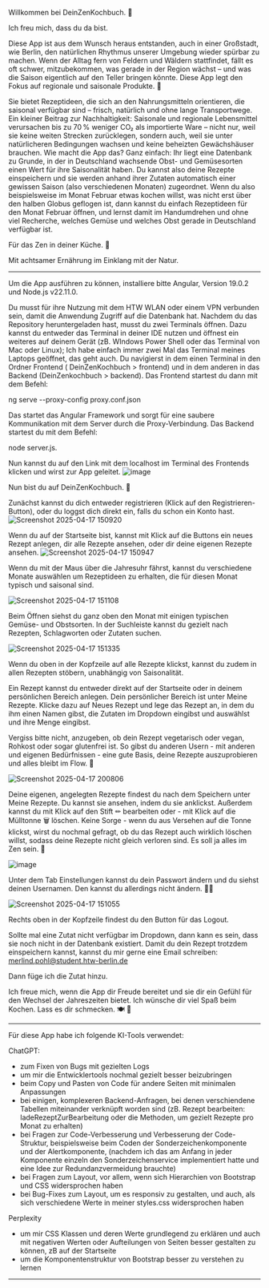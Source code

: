 Willkommen bei DeinZenKochbuch. 🥦

Ich freu mich, dass du da bist.

Diese App ist aus dem Wunsch heraus entstanden, auch in einer Großstadt, wie Berlin, den natürlichen Rhythmus unserer Umgebung wieder spürbar zu machen. 
Wenn der Alltag fern von Feldern und Wäldern stattfindet, fällt es oft schwer, mitzubekommen, was gerade in der Region wächst
– und was die Saison eigentlich auf den Teller bringen könnte.
Diese App legt den Fokus auf regionale und saisonale Produkte. 🍃

Sie bietet Rezeptideen, die sich an den Nahrungsmitteln orientieren, die saisonal verfügbar sind – frisch, natürlich und ohne lange Transportwege.
Ein kleiner Beitrag zur Nachhaltigkeit:
Saisonale und regionale Lebensmittel verursachen bis zu 70 % weniger CO₂ als importierte Ware – nicht nur, 
weil sie keine weiten Strecken zurücklegen, sondern auch, weil sie unter natürlicheren Bedingungen wachsen und keine beheizten Gewächshäuser brauchen.
Wie macht die App das?
Ganz einfach: Ihr liegt eine Datenbank zu Grunde, in der in Deutschland wachsende Obst- und Gemüsesorten einen Wert für ihre Saisonalität haben.
Du kannst also deine Rezepte einspeichern und sie werden anhand ihrer Zutaten automatisch einer gewissen Saison (also verschiedenen Monaten) zugeordnet.
Wenn du also beispielsweise im Monat Februar etwas kochen willst, was nicht erst über den halben Globus geflogen ist, 
dann kannst du einfach Rezeptideen für den Monat Februar öffnen,
und lernst damit im Handumdrehen und ohne viel Recherche, welches Gemüse und welches Obst gerade in Deutschland verfügbar ist.

Für das Zen in deiner Küche. 🌿

Mit achtsamer Ernährung im Einklang mit der Natur.

_________________________


Um die App ausführen zu können, installiere bitte Angular, Version 19.0.2 und Node.js v22.11.0.

Du musst für ihre Nutzung mit dem HTW WLAN oder einem VPN verbunden sein, damit die Anwendung Zugriff auf die Datenbank hat.
Nachdem du das Repository heruntergeladen hast, musst du zwei Terminals öffnen.
Dazu kannst du entweder das Terminal in deiner IDE nutzen und öffnest ein weiteres auf deinem Gerät (zB. WIndows Power Shell oder das Terminal von Mac oder Linux); 
Ich habe einfach immer zwei Mal das Terminal meines Laptops geöffnet, das geht auch.
Du navigierst in dem einen Terminal in den Ordner Frontend ( DeinZenKochbuch > frontend) und in dem anderen in das Backend (DeinZenkochbuch > backend).
Das Frontend startest du dann mit dem Befehl: 

ng serve --proxy-config proxy.conf.json

Das startet das Angular Framework und sorgt für eine saubere Kommunikation mit dem Server durch die Proxy-Verbindung.
Das Backend startest du mit dem Befehl:

node server.js.

Nun kannst du auf den Link mit dem localhost im Terminal des Frontends klicken und wirst zur App geleitet.
![image](https://github.com/user-attachments/assets/4227cf47-066c-452d-a3e1-04a8059216cc)


Nun bist du auf DeinZenKochbuch. 🌱

Zunächst kannst du dich entweder registrieren (Klick auf den Registrieren-Button), oder du loggst dich direkt ein, falls du schon ein Konto hast.
 ![Screenshot 2025-04-17 150920](https://github.com/user-attachments/assets/97b1bbee-65c0-4cfe-938a-019cf280349f)
 
Wenn du auf der Startseite bist, kannst mit Klick auf die Buttons ein neues Rezept anlegen, dir alle Rezepte ansehen, oder dir deine eigenen Rezepte ansehen.
![Screenshot 2025-04-17 150947](https://github.com/user-attachments/assets/7a5c42a1-2b16-40ff-acca-126b0d2cc510)

Wenn du mit der Maus über die Jahresuhr fährst, kannst du verschiedene Monate auswählen um Rezeptideen zu erhalten, die für diesen Monat typisch und saisonal sind.


![Screenshot 2025-04-17 151108](https://github.com/user-attachments/assets/fb3f490a-1b33-48de-9c31-11956d65e4f3)
 

Beim Öffnen siehst du ganz oben den Monat mit einigen typischen Gemüse- und Obstsorten.
In der Suchleiste kannst du gezielt nach Rezepten, Schlagworten oder Zutaten suchen.

![Screenshot 2025-04-17 151335](https://github.com/user-attachments/assets/b7b5ae7b-659e-46a1-b079-d7c55e9a1f73)



Wenn du oben in der Kopfzeile auf alle Rezepte klickst, kannst du zudem in allen Rezepten stöbern, unabhängig von Saisonalität.

Ein Rezept kannst du entweder direkt auf der Startseite oder in deinem persönlichen Bereich anlegen.
Dein persönlicher Bereich ist unter Meine Rezepte.
Klicke dazu auf Neues Rezept und lege das Rezept an, in dem du ihm einen Namen gibst, die Zutaten im Dropdown eingibst und auswählst und ihre Menge eingibst. 

Vergiss bitte nicht, anzugeben, ob dein Rezept vegetarisch oder vegan, Rohkost oder sogar glutenfrei ist.
So gibst du anderen Usern - mit anderen und eigenen Bedürfnissen - eine gute Basis, deine Rezepte auszuprobieren und alles bleibt im Flow. 🧘

![Screenshot 2025-04-17 200806](https://github.com/user-attachments/assets/57efcf67-c59b-469b-b37f-74c095ed8ce1)



Deine eigenen, angelegten Rezepte findest du nach dem Speichern unter Meine Rezepte. 
Du kannst sie ansehen, indem du sie anklickst.
Außerdem kannst du mit Klick auf den Stift ✏ bearbeiten oder - mit Klick auf die Mülltonne 🗑️ löschen.
Keine Sorge - wenn du aus Versehen auf die Tonne klickst, wirst du nochmal gefragt, ob du das Rezept auch wirklich löschen willst, 
sodass deine Rezepte nicht gleich verloren sind.
Es soll ja alles im Zen sein. 🧘

![image](https://github.com/user-attachments/assets/b831f248-a288-4ff7-ad7a-19b8fd9fd215)


Unter dem Tab Einstellungen kannst du dein Passwort ändern und du siehst deinen Usernamen.
Den kannst du allerdings nicht ändern. 🍋‍🟩

![Screenshot 2025-04-17 151055](https://github.com/user-attachments/assets/18e62c7b-4a60-417c-8c8e-1a8c123918a5)


Rechts oben in der Kopfzeile findest du den Button für das Logout.

Sollte mal eine Zutat nicht verfügbar im Dropdown, dann kann es sein, dass sie noch nicht in der Datenbank existiert.
Damit du dein Rezept trotzdem einspeichern kannst, kannst du mir gerne eine Email schreiben:
merlind.pohl@student.htw-berlin.de

Dann füge ich die Zutat hinzu.


Ich freue mich, wenn die App dir Freude bereitet und sie dir ein Gefühl für den Wechsel der Jahreszeiten bietet.
Ich wünsche dir viel Spaß beim Kochen.
Lass es dir schmecken.
🍽 🤍


_____________________________


Für diese App habe ich folgende KI-Tools verwendet:

ChatGPT: 
- zum Fixen von Bugs mit gezielten Logs
- um mir die Entwicklertools nochmal gezielt besser beizubringen
- beim Copy und Pasten von Code für andere Seiten mit minimalen Anpassungen
- bei einigen, komplexeren Backend-Anfragen, bei denen verschiendene Tabellen miteinander verknüpft worden sind (zB. Rezept bearbeiten: ladeRezeptZurBearbeitung 
 oder die Methoden, um gezielt Rezepte pro Monat zu erhalten)
- bei Fragen zur Code-Verbesserung und Verbesserung der Code-Struktur, beispielsweise beim Coden der Sonderzeichenkomponente und der Alertkomponente, 
 (nachdem ich das am Anfang in jeder Komponente einzeln den Sonderzeichenservice implementiert hatte und eine Idee zur Redundanzvermeidung brauchte)
- bei Fragen zum Layout, vor allem, wenn sich Hierarchien von Bootstrap und CSS widersprochen haben
- bei Bug-Fixes zum Layout, um es responsiv zu gestalten, und auch, als sich verschiedene Werte in meiner styles.css widersprochen haben

Perplexity
- um mir CSS Klassen und deren Werte grundlegend zu erklären und auch mit negativen Werten oder Aufteilungen von Seiten besser gestalten zu können, zB auf der Startseite
- um die Komponentenstruktur von Bootstrap besser zu verstehen zu lernen

______________________________

